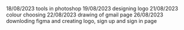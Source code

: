 18/08/2023 tools in photoshop
19/08/2023 designing logo
21/08/2023 colour choosing 
22/08/2023 drawing of gmail page
26/08/2023 downloding figma and creating logo, sign up and sign in page

